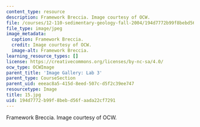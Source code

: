 ```yaml
---
content_type: resource
description: Framework Breccia. Image courtesy of OCW.
file: /courses/12-110-sedimentary-geology-fall-2004/194d7772b99f8bebd56faada22cf7291_15.jpg
file_type: image/jpeg
image_metadata:
  caption: Framework Breccia.
  credit: Image courtesy of OCW.
  image-alt: Framework Breccia.
learning_resource_types: []
license: https://creativecommons.org/licenses/by-nc-sa/4.0/
ocw_type: OCWImage
parent_title: 'Image Gallery: Lab 3'
parent_type: CourseSection
parent_uid: eeeac8a5-415d-8eed-507c-d5f2c39ee747
resourcetype: Image
title: 15.jpg
uid: 194d7772-b99f-8beb-d56f-aada22cf7291
---
```

Framework Breccia. Image courtesy of OCW.